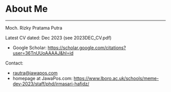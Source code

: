 # **About Me**
---
Moch. Rizky Pratama Putra

Latest CV dated: Dec 2023 (see 2023DEC_CV.pdf)

* Google Scholar: https://scholar.google.com/citations?user=36TnUUoAAAAJ&hl=id

Contact:

* rautra@jawapos.com
* homepage at JawaPos.com: https://www.lboro.ac.uk/schools/meme-dev-2023/staff/phd/irmasari-hafidz/
